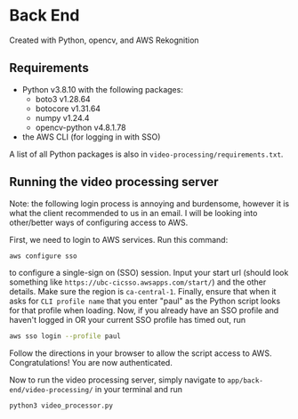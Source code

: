 # Back End
Created with Python, opencv, and AWS Rekognition

## Requirements
 - Python v3.8.10 with the following packages:
    - boto3 v1.28.64
    - botocore v1.31.64
    - numpy v1.24.4
    - opencv-python v4.8.1.78
 - the AWS CLI (for logging in with SSO)

A list of all Python packages is also in `video-processing/requirements.txt`.

## Running the video processing server
Note: the following login process is annoying and burdensome, however it is what the client recommended to us in an email. I will be looking into other/better ways of configuring access to AWS.

First, we need to login to AWS services. Run this command:

```bash
aws configure sso
```
to configure a single-sign on (SSO) session. Input your start url (should look something like `https://ubc-cicsso.awsapps.com/start/`) and the other details. Make sure the region is `ca-central-1`. Finally, ensure that when it asks for `CLI profile name` that you enter "paul" as the Python script looks for that profile when loading. Now, if you already have an SSO profile and haven't logged in OR your current SSO profile has timed out, run
```bash
aws sso login --profile paul
```
Follow the directions in your browser to allow the script access to AWS. Congratulations! You are now authenticated.

Now to run the video processing server, simply navigate to `app/back-end/video-processing/` in your terminal and run
```bash
python3 video_processor.py
```